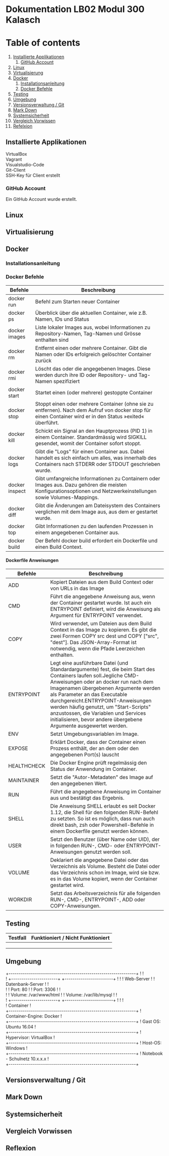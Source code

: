 # Dokumentation LB02 Modul 300 Kalasch

# Table of contents
1. [Installierte Applikationen](#applikationen)
   1. [GitHub Account](#subparagraph1)
2. [Linux](#paragraph1)
3. [Virtualisierung](#paragraph2)
4. [Docker](#paragraph3)
   1. [Installationsanleitung](#subparagraph2)
   2. [Docker Befehle](#subparagraph3)
5. [Testing](#paragraph4)
6. [Umgebung](#paragraph5)
7. [Versionsverwaltung / Git](#paragraph6)
8. [Mark Down](#paragraph7)
9. [Systemsicherheit](#paragraph8)
10. [Vergleich Vorwissen](#paragraph9)  
11. [Refelxion](#paragraph10)   

## Installierte Applikationen <a name="applikationen"></a>
VirtualBox  <br>
Vagrant  <br>
Visualstudio-Code  <br>
Git-Client  <br>
SSH-Key für Client erstellt  <br>

### GitHub Account <a name="subparagraph1"></a>
Ein GitHub Account wurde erstellt.

## Linux <a name="paragraph1"></a>
 


## Virtualisierung <a name="paragraph2"></a>


## Docker <a name="paragraph3"></a>
 

### Installationsanleitung <a name="subparagraph2"></a>



### Docker Befehle <a name="subparagraph3"></a>

| Befehle | Beschreibung
| ------- | -----------
| docker run | Befehl zum Starten neuer Container
| docker ps | Überblick über die aktuellen Container, wie z.B. Namen, IDs und Status
| docker images | Liste lokaler Images aus, wobei Informationen zu Repository-Namen, Tag-Namen und Grösse enthalten sind
| docker rm | Entfernt einen oder mehrere Container. Gibt die Namen oder IDs erfolgreich gelöschter Container zurück
| docker rmi | Löscht das oder die angegebenen Images. Diese werden durch ihre ID oder Repository- und Tag-Namen spezifiziert
| docker start | Startet einen (oder mehrere) gestoppte Container
| docker stop | Stoppt einen oder mehrere Container (ohne sie zu entfernen). Nach dem Aufruf von docker stop für einen Container wird er in den Status »exited« überführt.
|  docker kill  | Schickt ein Signal an den Hauptprozess (PID 1) in einem Container. Standardmässig wird SIGKILL gesendet, womit der Container sofort stoppt.
| docker logs | Gibt die "Logs" für einen Container aus. Dabei handelt es sich einfach um alles, was innerhalb des Containers nach STDERR oder STDOUT geschrieben wurde.
| docker inspect | Gibt umfangreiche Informationen zu Containern oder Images aus. Dazu gehören die meisten Konfigurationsoptionen und Netzwerkeinstellungen sowie Volumes-Mappings.
| docker diff | Gibt die Änderungen am Dateisystem des Containers verglichen mit dem Image aus, aus dem er gestartet wurde.
| docker top | Gibt Informationen zu den laufenden Prozessen in einem angegebenen Container aus.
| docker build | Der Befehl docker build erfordert ein Dockerfile und einen Build Context. 

#### Dockerfile Anweisungen <a name="subparagraph2"></a>

| Befehle | Beschreibung 
| ------- | -----------
| ADD | Kopiert Dateien aus dem Build Context oder von URLs in das Image
| CMD | Führt die angegebene Anweisung aus, wenn der Container gestartet wurde. Ist auch ein ENTRYPOINT definiert, wird die Anweisung als Argument für ENTRYPOINT verwendet. 
| COPY | Wird verwendet, um Dateien aus dem Build Context in das Image zu kopieren. Es gibt die zwei Formen COPY src dest und COPY ["src", "dest"]. Das JSON-Array-Format ist notwendig, wenn die Pfade Leerzeichen enthalten.
| ENTRYPOINT | Legt eine ausführbare Datei (und Standardargumente) fest, die beim Start des Containers laufen soll.Jegliche CMD-Anweisungen oder an docker run nach dem Imagenamen übergebenen Argumente werden als Parameter an das Executable durchgereicht.ENTRYPOINT-Anweisungen werden häufig genutzt, um "Start-Scripts" anzustossen, die Variablen und Services initialisieren, bevor andere übergebene Argumente ausgewertet werden.
| ENV | Setzt Umgebungsvariablen im Image.
| EXPOSE | Erklärt Docker, dass der Container einen Prozess enthält, der an dem oder den angegebenen Port(s) lauscht
| HEALTHCHECK | Die Docker Engine prüft regelmässig den Status der Anwendung im Container.
| MAINTAINER | Setzt die "Autor-Metadaten" des Image auf den angegebenen Wert.
| RUN | Führt die angegebene Anweisung im Container aus und bestätigt das Ergebnis.
| SHELL | Die Anweisung SHELL erlaubt es seit Docker 1.12, die Shell für den folgenden RUN-Befehl zu setzten. So ist es möglich, dass nun auch direkt bash, zsh oder Powershell-Befehle in einem Dockerfile genutzt werden können.
| USER | Setzt den Benutzer (über Name oder UID), der in folgenden RUN-, CMD- oder ENTRYPOINT-Anweisungen genutzt werden soll.
| VOLUME | Deklariert die angegebene Datei oder das Verzeichnis als Volume. Besteht die Datei oder das Verzeichnis schon im Image, wird sie bzw. es in das Volume kopiert, wenn der Container gestartet wird.
| WORKDIR | Setzt das Arbeitsverzeichnis für alle folgenden RUN-, CMD-, ENTRYPOINT-, ADD oder COPY-Anweisungen.


## Testing <a name="paragraph4"></a>
| Testfall | Funktioniert / Nicht Funktioniert
| ------- | -----------
|  | 
|  | 
|  | 

## Umgebung <a name="paragraph5"></a>
+---------------------------------------------------------------+
!                                                               !	
!    +-----------------------+    +------------------------+    !
!    ! Web-Server            !    ! Datenbank-Server       !    !       
!    ! Port: 80              !    ! Port: 3306             !    !       
!    ! Volume: /var/www/html !    ! Volume: /var/lib/mysql !    !       
!    +-----------------------+    +------------------------+    !
!                                                               !	
! Container                                                     !	
+---------------------------------------------------------------+
! Container-Engine: Docker                                      !	
+---------------------------------------------------------------+
! Gast OS: Ubuntu 16.04                                         !	
+---------------------------------------------------------------+
! Hypervisor: VirtualBox                                        !	
+---------------------------------------------------------------+
! Host-OS: Windows                                              !	
+---------------------------------------------------------------+
! Notebook - Schulnetz 10.x.x.x                                 !                 
+---------------------------------------------------------------+



## Versionsverwaltung / Git <a name="paragraph6"></a>


## Mark Down <a name="paragraph7"></a>


## Systemsicherheit <a name="paragraph8"></a>


## Vergleich Vorwissen <a name="paragraph9"></a>



## Reflexion <a name="paragraph10"></a>

